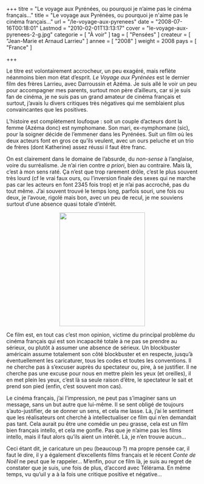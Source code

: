 +++
titre = "Le voyage aux Pyrénées, ou pourquoi je n&rsquo;aime pas le cinéma français&#8230;"
title = "Le voyage aux Pyrénées, ou pourquoi je n'aime pas le cinéma français&#8230;"
url = "/le-voyage-aux-pyrenees"
date = "2008-07-16T00:18:01"
Lastmod = "2010-02-01T13:13:17"
cover = "le-voyage-aux-pyrenees-2-g.jpg"
categorie = [ "À voir" ]
tag = [ "Pensées" ]
createur = [ "Jean-Marie et Arnaud Larrieu" ]
annee = [ "2008" ]
weight = 2008
pays = [ "France" ]

+++

<p>Le titre est volontairement accrocheur, un peu exagéré, mais reflète néanmoins bien mon état d&rsquo;esprit. <em>Le Voyage aux Pyrénées</em> est le dernier film des frères Larrieu, avec Darroussin et Azéma. Je suis allé le voir un peu pour accompagner mes parents, surtout mon père d&rsquo;ailleurs, car si je suis fan de cinéma, je ne suis pas un grand amateur de cinéma français et surtout, j&rsquo;avais lu divers critiques très négatives qui me semblaient plus convaincantes que les positives.</p>
<p>L&rsquo;histoire est complètement loufoque : soit un couple d&rsquo;acteurs dont la femme (Azéma donc) est nymphomane. Son mari, ex-nymphomane (sic), pour la soigner décide de l&rsquo;emmener dans les Pyrénées. Suit un film où les deux acteurs font en gros ce qu&rsquo;ils veulent, avec un ours peluche et un trio de frères (dont Katherine) assez réussi il faut être franc.</p>
<p>On est clairement dans le domaine de l&rsquo;absurde, du <em>non-sense</em> à l&rsquo;anglaise, voire du surréalisme. Je n&rsquo;ai rien contre <em>a priori</em>, bien au contraire. Mais là, c&rsquo;est à mon sens raté. Ça n&rsquo;est que trop rarement drôle, c&rsquo;est le plus souvent très lourd (cf le vrai faux ours, ou l&rsquo;inversion finale des sexes qui ne marche pas car les acteurs en font 2345 fois trop) et je n&rsquo;ai pas accroché, pas du tout même. J&rsquo;ai souvent trouvé le temps long, parfois souri, une fois ou deux, je l&rsquo;avoue, rigolé mais bon, avec un peu de recul, je me souviens surtout d&rsquo;une absence quasi totale d&rsquo;intérêt.</p>
<p style="text-align: center;"><a href="http://nicolasfurno.com/blog/wp-content/2008/09/18949154_w434_h_q80.jpg"><img class="alignnone size-medium wp-image-329" title="18949154_w434_h_q80" src="18949154_w434_h_q80-225x300.jpg" alt="" width="225" height="300" /></a></p>
<p>Ce film est, en tout cas c&rsquo;est mon opinion, victime du principal problème du cinéma français qui est son incapacité totale à ne pas se prendre au sérieux, ou plutôt à assumer une absence de sérieux. Un blockbuster américain assume totalement son côté blockbuster et en respecte, jusqu&rsquo;à éventuellement les caricaturer, tous les codes et toutes les conventions. Il ne cherche pas à s&rsquo;excuser auprès du spectateur ou, pire, à se justifier. Il ne cherche pas une excuse pour nous en mettre plein les yeux (et oreilles), il en met plein les yeux, c&rsquo;est là sa seule raison d&rsquo;être, le spectateur le sait et prend son pied (enfin, c&rsquo;est souvent mon cas).</p>
<p>Le cinéma français, j&rsquo;ai l&rsquo;impression, ne peut pas s&rsquo;imaginer sans un message, sans un but autre que lui-même. Il se sent obligé de toujours s&rsquo;auto-justifier, de se donner un sens, et cela me lasse. Là, j&rsquo;ai le sentiment que les réalisateurs ont cherché à intellectualiser ce film qui n&rsquo;en demandait pas tant. Cela aurait pu être une comédie un peu grasse, cela est un film bien français intello, et cela me gonfle. Pas que je n&rsquo;aime pas les films intello, mais il faut alors qu&rsquo;ils aient un intérêt. Là, je n&rsquo;en trouve aucun&#8230;</p>
<p>Ceci étant dit, je caricature un peu (beaucoup ?) ma propre pensée car, il faut le dire, il y a également d&rsquo;excellents films français et le récent <em>Conte de Noël</em> ne peut que le rappeler&#8230; M&rsquo;enfin, pour ce film là, je suis au regret de constater que je suis, une fois de plus, d&rsquo;accord avec Télérama. En même temps, vu qu&rsquo;uil y a à la fois une critique positive et négative&#8230;</p>

